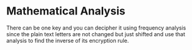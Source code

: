 # Mathematical Analysis
There can be one key and you can decipher it using frequency analysis since the plain text letters are not changed but just shifted and use that analysis to find the inverse of its encryption rule. 
